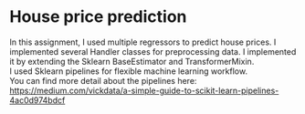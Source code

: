 # House price prediction
In this assignment, I used multiple regressors to predict house prices.
I implemented several Handler classes for preprocessing data. I implemented it by extending the Sklearn BaseEstimator and TransformerMixin.  
I used Sklearn pipelines for flexible machine learning workflow.  
You can find more detail about the pipelines here: https://medium.com/vickdata/a-simple-guide-to-scikit-learn-pipelines-4ac0d974bdcf

